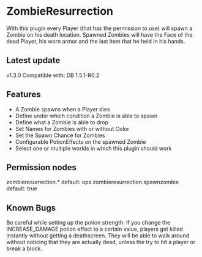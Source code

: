 ZombieResurrection
==================

With this plugin every Player (that has the permission to use) will spawn a Zombie on his death location. Spawned Zombies will have the Face of the dead Player, his worn armor and the last item that he held in his hands.


## Latest update
v1.3.0 Compatible with: DB 1.5.1-R0.2 

## Features
* A Zombie spawns when a Player dies
* Define under which condition a Zombie is able to spawn
* Define what a Zombie is able to drop
* Set Names for Zombies with or without Color
* Set the Spawn Chance for Zombies
* Configurable PotionEffects on the spawned Zombie
* Select one or multiple worlds in which this plugin should work

## Permission nodes
zombieresurrection.* default: ops
zombieresurrection.spawnzombie default: true


## Known Bugs
Be careful while setting up the potion strength. If you change the INCREASE_DAMAGE potion effect to a certain value, players get killed instantly without getting a deathscreen. They will be able to walk around without noticing that they are actually dead, unless the try to hit a player or break a block.
